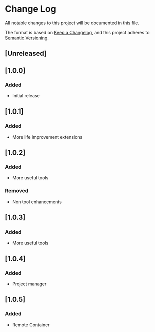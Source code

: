# Change Log

All notable changes to this project will be documented in this file.

The format is based on [Keep a Changelog](https://keepachangelog.com/en/1.0.0/),
and this project adheres to [Semantic Versioning](https://semver.org/spec/v2.0.0.html).

## [Unreleased]

## [1.0.0]

### Added

- Initial release

## [1.0.1]

### Added

- More life improvement extensions

## [1.0.2]

### Added

- More useful tools

### Removed

- Non tool enhancements

## [1.0.3]

### Added

- More useful tools

## [1.0.4]

### Added

- Project manager

## [1.0.5]

### Added

- Remote Container
